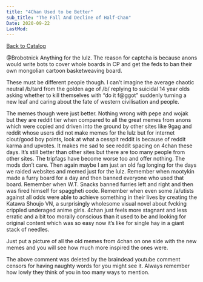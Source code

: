 ```yaml
---
title: "4Chan Used to be Better"
sub_title: "The Fall And Decline of Half-Chan"
Date: 2020-09-22
LastMod:
---
```


[Back to Catalog](https://otaking.xyz/index.html)

@Brobotnick Anything for the lulz. The reason for captcha is because anons would write bots to cover whole boards in CP and get the feds to ban their own mongolian cartoon basketweaving board.

These must be different people though. I can’t imagine the average chaotic neutral /b/tard from the golden age of /b/ replying to suicidal 14 year olds asking whether to kill themselves with “do it f@ggot” suddenly turning a new leaf and caring about the fate of western civilisation and people.

The memes though were just better. Nothing wrong with pepe and wojak but they are reddit tier when compared to all the great memes from anons which were copied and driven into the ground by other sites like 9gag and reddit whose users did not make memes for the lulz but for internet clout/good boy points, look at what a cesspit reddit is because of reddit karma and upvotes. It makes me sad to see reddit spacing on 4chan these days. It’s still better than other sites but there are too many people from other sites. The tripfags have become worse too and offer nothing. The mods don’t care. Then again maybe I am just an old fag longing for the days we raided websites and memed just for the lulz. Remember when mootykin made a furry board for a day and then banned everyone who used that board. Remember when W.T. Snacks banned furries left and right and then was fired himself for spaggheti code. Remember when even some /a/utists against all odds were able to achieve something in their lives by creating the Katawa Shoujo VN, a surprisingly wholesome visual novel about fvcking crippled underaged anime girls. 4chan just feels more stagnant and less erratic and a bit too morally conscious than it used to be and looking for original content which was so easy now it’s like for single hay in a giant stack of needles.

Just put a picture of all the old memes from 4chan on one side with the new memes and you will see how much more inspired the ones were.

The above comment was deleted by the braindead youtube comment censors for having naughty words for you might see it. Always remember how lowly they think of you in too many ways to mention.

